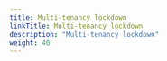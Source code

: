 ```yaml
---
title: Multi-tenancy lockdown
linkTitle: Multi-tenancy lockdown
description: "Multi-tenancy lockdown"
weight: 40
---
```

